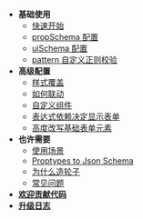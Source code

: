 - **基础使用**
  - [快速开始](README)
  - [propSchema 配置](docs/prop-schema)
  - [uiSchema 配置](docs/ui-schema)
  - [pattern 自定义正则校验](docs/pattern)
- **高级配置**
  - [样式覆盖](docs/css)
  - [如何联动](docs/function)
  - [自定义组件](docs/widget)
  - [表达式依赖决定显示表单](docs/depend)
  - [高度改写基础表单元素](docs/field-ui)
- **也许需要**
  - [使用场景](docs/used)
  - [Proptypes to Json Schema](docs/proptypes)
  - [为什么造轮子](docs/why)
  - [常见问题](docs/question)
- [**欢迎贡献代码**](CONTRIBUTING)
- [**升级日志**](CHANGELOG)
